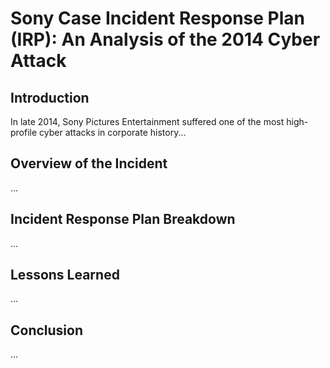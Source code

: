 # Sony Case Incident Response Plan (IRP): An Analysis of the 2014 Cyber Attack

## Introduction
In late 2014, Sony Pictures Entertainment suffered one of the most high-profile cyber attacks in corporate history...

## Overview of the Incident
...

## Incident Response Plan Breakdown
...

## Lessons Learned
...

## Conclusion
...
